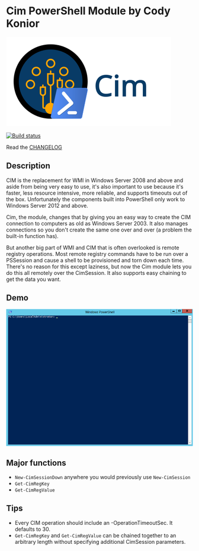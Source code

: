 # Cim PowerShell Module by Cody Konior

![Cim logo][1]

[![Build status](https://ci.appveyor.com/api/projects/status/1e2t9v0rfhuy5awk?svg=true)](https://ci.appveyor.com/project/codykonior/cim)

Read the [CHANGELOG][3]

## Description

CIM is the replacement for WMI in Windows Server 2008 and above and aside from being very easy to use, it's also important to use
because it's faster, less resource intensive, more reliable, and supports timeouts out of the box. Unfortunately the components
built into PowerShell only work to Windows Server 2012 and above.

Cim, the module, changes that by giving you an easy way to create the CIM connection to computers as old as Windows Server 2003. It
also manages connections so you don't create the same one over and over (a problem the built-in function has).

But another big part of WMI and CIM that is often overlooked is remote registry operations. Most remote registry commands have to
be run over a PSSession and cause a shell to be provisioned and torn down each time. There's no reason for this except laziness,
but now the Cim module lets you do this all remotely over the CimSession. It also supports easy chaining to get the data you
want.

## Demo

![Demo of differences between existing CIM and the new CIM commands][2]

## Major functions
- `New-CimSessionDown` anywhere you would previously use `New-CimSession`
- `Get-CimRegKey`
- `Get-CimRegValue`

## Tips
- Every CIM operation should include an -OperationTimeoutSec. It defaults to 30.
- `Get-CimRegKey` and `Get-CimRegValue` can be chained together to an arbitrary
  length without specifying additional CimSession parameters.

[1]: Images/cim.ai.svg
[2]: Images/cim.gif
[3]: CHANGELOG.md

